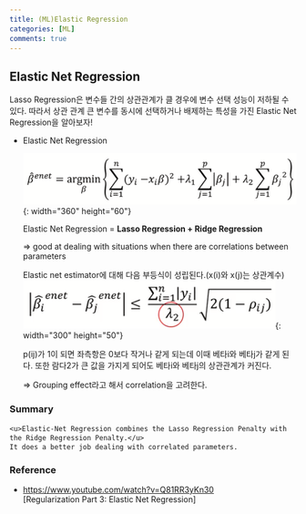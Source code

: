 ```yaml
---
title: (ML)Elastic Regression
categories: [ML]
comments: true
---
```



## Elastic Net Regression

Lasso Regression은 변수들 간의 상관관계가 클 경우에 변수 선택 성능이 저하될 수 있다. 따라서 상관 관계 큰 변수를 동시에 선택하거나 배제하는 특성을 가진 Elastic Net Regression을 알아보자!

- Elastic Net Regression

    ![Untitled%206.png](/assets/img/20-10-09/Regularization2/Untitled%206.png){: width="360" height="60"}

    Elastic Net Regression = **Lasso Regression + Ridge Regression**

    => good at dealing with situations when there are correlations between parameters



    Elastic net estimator에 대해 다음 부등식이 성립된다.(x(i)와 x(j)는 상관계수)
    ![Untitled%207.png](/assets/img/20-10-09/Regularization2/Untitled%207.png){: width="300" height="50"}

    p(ij)가 1이 되면 좌측항은 0보다 작거나 같게 되는데 이때 베타i와 베타j가 같게 된다. 또한 람다2가 큰 값을 가지게 되어도 베타i와 베타j의 상관관계가 커진다.

    ⇒ Grouping effect라고 해서 correlation을 고려한다. 
    


### Summary

    <u>Elastic-Net Regression combines the Lasso Regression Penalty with the Ridge Regression Penalty.</u>
    It does a better job dealing with correlated parameters.
    


### Reference 

- https://www.youtube.com/watch?v=Q81RR3yKn30  
  [Regularization Part 3: Elastic Net Regression]
  
